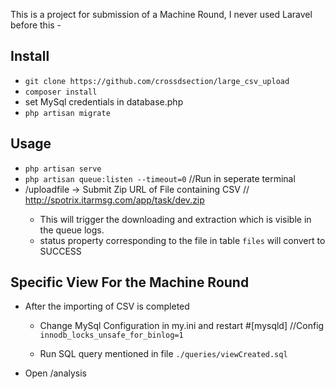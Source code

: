 This is a project for submission of a Machine Round, I never used Laravel before this -

## Install 

 - `git clone https://github.com/crossdsection/large_csv_upload`
 - `composer install`
 - set MySql credentials in database.php
 - `php artisan migrate`

## Usage 
 - `php artisan serve`
 - `php artisan queue:listen --timeout=0` //Run in seperate terminal
 - <domain>/uploadfile -> Submit Zip URL of File containing CSV // http://spotrix.itarmsg.com/app/task/dev.zip
 	- This will trigger the downloading and extraction which is visible in the queue logs.
 	- status property corresponding to the file in table `files` will convert to SUCCESS 

## Specific View For the Machine Round  	
 - After the importing of CSV is completed
 	- Change MySql Configuration in my.ini and restart
 		#[mysqld] //Config
		`innodb_locks_unsafe_for_binlog=1`

	- Run SQL query mentioned in file `./queries/viewCreated.sql`
 - Open <domain>/analysis
